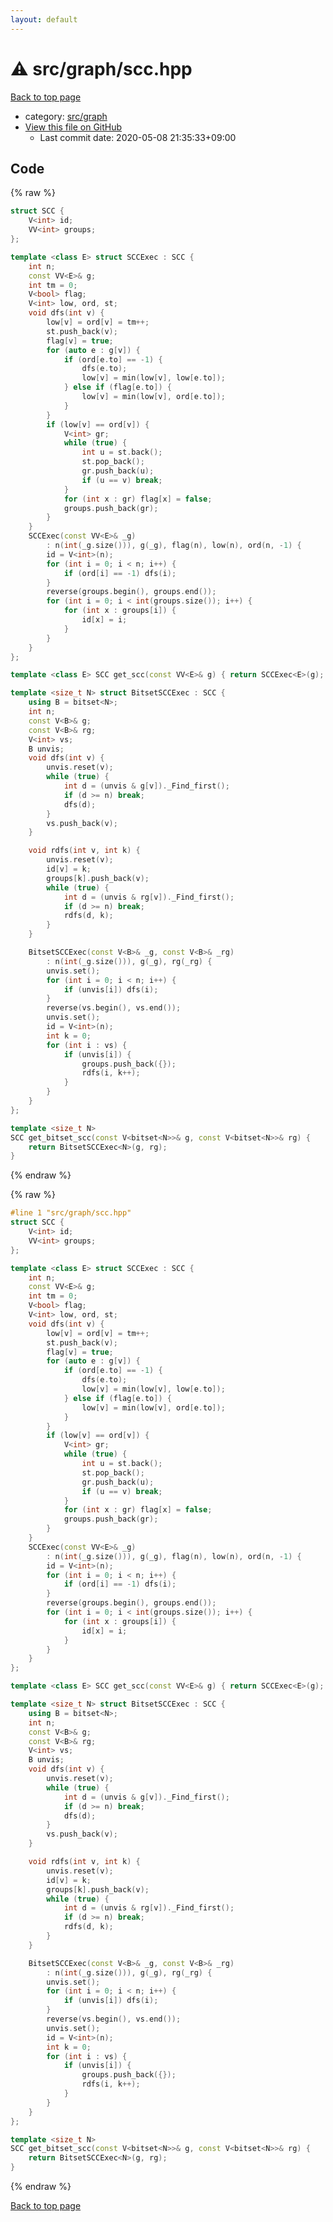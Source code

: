 ```yaml
---
layout: default
---
```


<!-- mathjax config similar to math.stackexchange -->
<script type="text/javascript" async
  src="https://cdnjs.cloudflare.com/ajax/libs/mathjax/2.7.5/MathJax.js?config=TeX-MML-AM_CHTML">
</script>
<script type="text/x-mathjax-config">
  MathJax.Hub.Config({
    TeX: { equationNumbers: { autoNumber: "AMS" }},
    tex2jax: {
      inlineMath: [ ['$','$'] ],
      processEscapes: true
    },
    "HTML-CSS": { matchFontHeight: false },
    displayAlign: "left",
    displayIndent: "2em"
  });
</script>

<script type="text/javascript" src="https://cdnjs.cloudflare.com/ajax/libs/jquery/3.4.1/jquery.min.js"></script>
<script src="https://cdn.jsdelivr.net/npm/jquery-balloon-js@1.1.2/jquery.balloon.min.js" integrity="sha256-ZEYs9VrgAeNuPvs15E39OsyOJaIkXEEt10fzxJ20+2I=" crossorigin="anonymous"></script>
<script type="text/javascript" src="../../../assets/js/copy-button.js"></script>
<link rel="stylesheet" href="../../../assets/css/copy-button.css" />


# :warning: src/graph/scc.hpp

<a href="../../../index.html">Back to top page</a>

* category: <a href="../../../index.html#5442c8f317d712204bf06ed26672e17c">src/graph</a>
* <a href="{{ site.github.repository_url }}/blob/master/src/graph/scc.hpp">View this file on GitHub</a>
    - Last commit date: 2020-05-08 21:35:33+09:00




## Code

<a id="unbundled"></a>
{% raw %}
```cpp
struct SCC {
    V<int> id;
    VV<int> groups;
};

template <class E> struct SCCExec : SCC {
    int n;
    const VV<E>& g;
    int tm = 0;
    V<bool> flag;
    V<int> low, ord, st;
    void dfs(int v) {
        low[v] = ord[v] = tm++;
        st.push_back(v);
        flag[v] = true;
        for (auto e : g[v]) {
            if (ord[e.to] == -1) {
                dfs(e.to);
                low[v] = min(low[v], low[e.to]);
            } else if (flag[e.to]) {
                low[v] = min(low[v], ord[e.to]);
            }
        }
        if (low[v] == ord[v]) {
            V<int> gr;
            while (true) {
                int u = st.back();
                st.pop_back();
                gr.push_back(u);
                if (u == v) break;
            }
            for (int x : gr) flag[x] = false;
            groups.push_back(gr);
        }
    }
    SCCExec(const VV<E>& _g)
        : n(int(_g.size())), g(_g), flag(n), low(n), ord(n, -1) {
        id = V<int>(n);
        for (int i = 0; i < n; i++) {
            if (ord[i] == -1) dfs(i);
        }
        reverse(groups.begin(), groups.end());
        for (int i = 0; i < int(groups.size()); i++) {
            for (int x : groups[i]) {
                id[x] = i;
            }
        }
    }
};

template <class E> SCC get_scc(const VV<E>& g) { return SCCExec<E>(g); }

template <size_t N> struct BitsetSCCExec : SCC {
    using B = bitset<N>;
    int n;
    const V<B>& g;
    const V<B>& rg;
    V<int> vs;
    B unvis;
    void dfs(int v) {
        unvis.reset(v);
        while (true) {
            int d = (unvis & g[v])._Find_first();
            if (d >= n) break;
            dfs(d);
        }
        vs.push_back(v);
    }

    void rdfs(int v, int k) {
        unvis.reset(v);
        id[v] = k;
        groups[k].push_back(v);
        while (true) {
            int d = (unvis & rg[v])._Find_first();
            if (d >= n) break;
            rdfs(d, k);
        }
    }

    BitsetSCCExec(const V<B>& _g, const V<B>& _rg)
        : n(int(_g.size())), g(_g), rg(_rg) {
        unvis.set();
        for (int i = 0; i < n; i++) {
            if (unvis[i]) dfs(i);
        }
        reverse(vs.begin(), vs.end());
        unvis.set();
        id = V<int>(n);
        int k = 0;
        for (int i : vs) {
            if (unvis[i]) {
                groups.push_back({});
                rdfs(i, k++);
            }
        }
    }
};

template <size_t N>
SCC get_bitset_scc(const V<bitset<N>>& g, const V<bitset<N>>& rg) {
    return BitsetSCCExec<N>(g, rg);
}

```
{% endraw %}

<a id="bundled"></a>
{% raw %}
```cpp
#line 1 "src/graph/scc.hpp"
struct SCC {
    V<int> id;
    VV<int> groups;
};

template <class E> struct SCCExec : SCC {
    int n;
    const VV<E>& g;
    int tm = 0;
    V<bool> flag;
    V<int> low, ord, st;
    void dfs(int v) {
        low[v] = ord[v] = tm++;
        st.push_back(v);
        flag[v] = true;
        for (auto e : g[v]) {
            if (ord[e.to] == -1) {
                dfs(e.to);
                low[v] = min(low[v], low[e.to]);
            } else if (flag[e.to]) {
                low[v] = min(low[v], ord[e.to]);
            }
        }
        if (low[v] == ord[v]) {
            V<int> gr;
            while (true) {
                int u = st.back();
                st.pop_back();
                gr.push_back(u);
                if (u == v) break;
            }
            for (int x : gr) flag[x] = false;
            groups.push_back(gr);
        }
    }
    SCCExec(const VV<E>& _g)
        : n(int(_g.size())), g(_g), flag(n), low(n), ord(n, -1) {
        id = V<int>(n);
        for (int i = 0; i < n; i++) {
            if (ord[i] == -1) dfs(i);
        }
        reverse(groups.begin(), groups.end());
        for (int i = 0; i < int(groups.size()); i++) {
            for (int x : groups[i]) {
                id[x] = i;
            }
        }
    }
};

template <class E> SCC get_scc(const VV<E>& g) { return SCCExec<E>(g); }

template <size_t N> struct BitsetSCCExec : SCC {
    using B = bitset<N>;
    int n;
    const V<B>& g;
    const V<B>& rg;
    V<int> vs;
    B unvis;
    void dfs(int v) {
        unvis.reset(v);
        while (true) {
            int d = (unvis & g[v])._Find_first();
            if (d >= n) break;
            dfs(d);
        }
        vs.push_back(v);
    }

    void rdfs(int v, int k) {
        unvis.reset(v);
        id[v] = k;
        groups[k].push_back(v);
        while (true) {
            int d = (unvis & rg[v])._Find_first();
            if (d >= n) break;
            rdfs(d, k);
        }
    }

    BitsetSCCExec(const V<B>& _g, const V<B>& _rg)
        : n(int(_g.size())), g(_g), rg(_rg) {
        unvis.set();
        for (int i = 0; i < n; i++) {
            if (unvis[i]) dfs(i);
        }
        reverse(vs.begin(), vs.end());
        unvis.set();
        id = V<int>(n);
        int k = 0;
        for (int i : vs) {
            if (unvis[i]) {
                groups.push_back({});
                rdfs(i, k++);
            }
        }
    }
};

template <size_t N>
SCC get_bitset_scc(const V<bitset<N>>& g, const V<bitset<N>>& rg) {
    return BitsetSCCExec<N>(g, rg);
}

```
{% endraw %}

<a href="../../../index.html">Back to top page</a>

